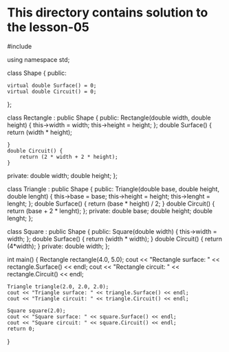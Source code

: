 # This directory contains solution to the lesson-05
#include <iostream>

using namespace std;

class Shape {
public:

    virtual double Surface() = 0;
    virtual double Circuit() = 0;
};

class Rectangle : public Shape {
public:
    Rectangle(double width, double height) { this->width = width; this->height = height; };
    double Surface() {
        return (width * height);
    
    }
    double Circuit() {
        return (2 * width + 2 * height);
    }
private:
    double width;
    double height;
};

class Triangle : public Shape {
public:
    Triangle(double base, double height, double lenght) { this->base = base; this->height = height; this->lenght = lenght; };
    double Surface() {
        return (base * height) / 2;
    }
    double Circuit() {
        return (base + 2 * lenght);
    };
private:
    double base;
    double height;
    double lenght;
};

class Square : public Shape {
public:
    Square(double width) { this->width = width; };
    double Surface() {
        return (width * width);
    }
    double Circuit() {
        return (4*width);
    }
private:
    double width;
};

int main() {
    Rectangle rectangle(4.0, 5.0);
    cout << "Rectangle surface: " << rectangle.Surface() << endl;
    cout << "Rectangle circuit: " << rectangle.Circuit() << endl;


    Triangle triangle(2.0, 2.0, 2.0);
    cout << "Triangle surface: " << triangle.Surface() << endl;
    cout << "Triangle circuit: " << triangle.Circuit() << endl;

    Square square(2.0);
    cout << "Square surface: " << square.Surface() << endl;
    cout << "Square circuit: " << square.Circuit() << endl;
    return 0;
}
